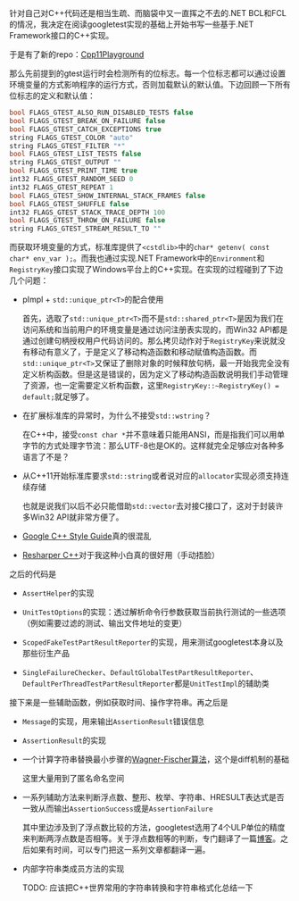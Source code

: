 针对自己对C++代码还是相当生疏、而脑袋中又一直挥之不去的.NET BCL和FCL的情况，我决定在阅读googletest实现的基础上开始书写一些基于.NET Framework接口的C++实现。

于是有了新的repo：[Cpp11Playground](https://github.com/kiddliu/Cpp11Playground)

那么先前提到的gtest运行时会检测所有的位标志。每一个位标志都可以通过设置环境变量的方式影响程序的运行方式，否则加载默认的默认值。下边回顾一下所有位标志的定义和默认值：

```cpp
bool FLAGS_GTEST_ALSO_RUN_DISABLED_TESTS false
bool FLAGS_GTEST_BREAK_ON_FAILURE false
bool FLAGS_GTEST_CATCH_EXCEPTIONS true
string FLAGS_GTEST_COLOR "auto"
string FLAGS_GTEST_FILTER "*"
bool FLAGS_GTEST_LIST_TESTS false
string FLAGS_GTEST_OUTPUT ""
bool FLAGS_GTEST_PRINT_TIME true
int32 FLAGS_GTEST_RANDOM_SEED 0
int32 FLAGS_GTEST_REPEAT 1
bool FLAGS_GTEST_SHOW_INTERNAL_STACK_FRAMES false
bool FLAGS_GTEST_SHUFFLE false
int32 FLAGS_GTEST_STACK_TRACE_DEPTH 100
bool FLAGS_GTEST_THROW_ON_FAILURE false
string FLAGS_GTEST_STREAM_RESULT_TO ""
```

而获取环境变量的方式，标准库提供了`<cstdlib>`中的`char* getenv( const char* env_var );`。而我也通过实现.NET Framework中的`Environment`和`RegistryKey`接口实现了Windows平台上的C++实现。在实现的过程碰到了下边几个问题：

* pImpl + `std::unique_ptr<T>`的配合使用

  首先，选取了`std::unique_ptr<T>`而不是`std::shared_ptr<T>`是因为我们在访问系统和当前用户的环境变量是通过访问注册表实现的，而Win32 API都是通过创建句柄授权用户代码访问的。那么拷贝动作对于`RegistryKey`来说就没有移动有意义了，于是定义了移动构造函数和移动赋值构造函数。而`std::unique_ptr<T>`又保证了删除对象的时候释放句柄，最一开始我完全没有定义析构函数。但是这是错误的，因为定义了移动构造函数说明我们手动管理了资源，也一定需要定义析构函数，这里`RegistryKey::~RegistryKey() = default;`就足够了。

* 在扩展标准库的异常时，为什么不接受`std::wstring`？

  在C++中，接受`const char *`并不意味着只能用ANSI，而是指我们可以用单字节的方式处理字节流：那么UTF-8也是OK的。这样就完全足够应对各种多语言了不是？

* 从C++11开始标准库要求`std::string`或者说对应的`allocator`实现必须支持连续存储

  也就是说我们以后不必只能借助`std::vector`去对接C接口了，这对于封装许多Win32 API就非常方便了。

* [Google C++ Style Guide](https://google.github.io/styleguide/cppguide.html)真的很混乱

* [Resharper C++](https://www.jetbrains.com/resharper-cpp/)对于我这种小白真的很好用（手动捂脸）

之后的代码是

* `AssertHelper`的实现

* `UnitTestOptions`的实现：透过解析命令行参数获取当前执行测试的一些选项（例如需要过滤的测试、输出文件地址的变更）

* `ScopedFakeTestPartResultReporter`的实现，用来测试googletest本身以及那些衍生产品

* `SingleFailureChecker`、`DefaultGlobalTestPartResultReporter`、`DefaultPerThreadTestPartResultReporter`都是`UnitTestImpl`的辅助类

接下来是一些辅助函数，例如获取时间、操作字符串。再之后是

* `Message`的实现，用来输出`AssertionResult`错误信息

* `AssertionResult`的实现

* 一个计算字符串替换最小步骤的[Wagner-Fischer算法](https://en.wikipedia.org/wiki/Wagner-Fischer_algorithm)，这个是diff机制的基础

  这里大量用到了匿名命名空间

* 一系列辅助方法来判断浮点数、整形、枚举、字符串、HRESULT表达式是否一致从而输出`AssertionSuccess`或是`AssertionFailure`

  其中里边涉及到了浮点数比较的方法，googletest选用了4个ULP单位的精度来判断两浮点数是否相等。关于浮点数相等的判断，专门翻译了一篇[博客](https://github.com/kiddliu/blog/blob/master/11/1-3%20%E6%B5%AE%E7%82%B9%E6%95%B0%E7%9A%84%E6%AF%94%E8%BE%83.md)。之后如果有时间，可以专门把这一系列文章都翻译一遍。

* 内部字符串类成员方法的实现

  TODO: 应该把C++世界常用的字符串转换和字符串格式化总结一下
